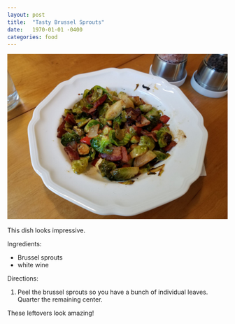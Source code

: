 ```yaml
---
layout: post
title:  "Tasty Brussel Sprouts"
date:   1970-01-01 -0400
categories: food
---
```

![](/assets/images/tasty_brussel_sprouts.jpg)

This dish looks impressive.

Ingredients:
- Brussel sprouts
- white wine


Directions:
1. Peel the brussel sprouts so you have a bunch of individual leaves. Quarter the remaining center. 


These leftovers look amazing!